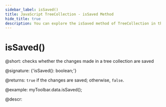 ```yaml
---
sidebar_label: isSaved()
title: JavaScript TreeCollection - isSaved Method 
hide_title: true
description: You can explore the isSaved method of TreeCollection in the documentation of the DHTMLX JavaScript UI library. Browse developer guides and API reference, try out code examples and live demos, and download a free 30-day evaluation version of DHTMLX Suite 7.
---
```

 
# isSaved()

@short: checks whether the changes made in a tree collection are saved

@signature: {'isSaved(): boolean;'}

@returns:
`true` if the changes are saved; otherwise, `false`.

@example:
myToolbar.data.isSaved();

@descr:

[comment]: # (@relatedapi: tree_collection/api/save.md)
